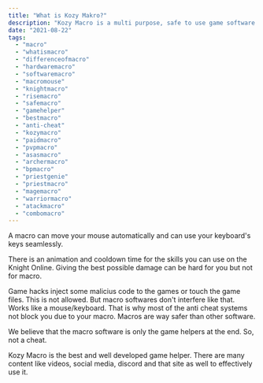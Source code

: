 ```yaml
---
title: "What is Kozy Makro?"
description: "Kozy Macro is a multi purpose, safe to use game software which can be used to get advantage against the other players on Knight Online and Rise Online."
date: "2021-08-22"
tags:
  - "macro" 
  - "whatismacro"
  - "differenceofmacro"
  - "hardwaremacro"
  - "softwaremacro"
  - "macromouse"
  - "knightmacro"
  - "risemacro"
  - "safemacro"
  - "gamehelper"
  - "bestmacro"
  - "anti-cheat"
  - "kozymacro"
  - "paidmacro"
  - "pvpmacro"
  - "asasmacro"
  - "archermacro"
  - "bpmacro"
  - "priestgenie"
  - "priestmacro"
  - "magemacro"
  - "warriormacro"
  - "atackmacro"
  - "combomacro"
---
```


A macro can move your mouse automatically and can use your keyboard's keys seamlessly.

There is an animation and cooldown time for the skills you can use on the Knight Online. Giving the best possible damage can be hard for you but not for macro.

Game hacks inject some malicius code to the games or touch the game files. This is not allowed. But macro softwares don't interfere like that. Works like a mouse/keyboard. That is why most of the anti cheat systems not block you due to your macro. Macros are way safer than other software.

We believe that the macro software is only the game helpers at the end. So, not a cheat.

Kozy Macro is the best and well developed game helper. There are many content like videos, social media, discord and that site as well to effectively use it.

